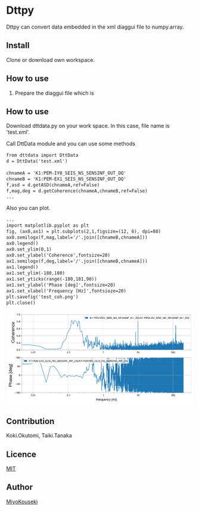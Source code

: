 Dttpy
====

Dttpy can convert data embedded in the xml diaggui file to numpy.array.

## Install
Clone or download own workspace.

## How to use
1. Prepare the diaggui file which is 

## How to use
Download dttdata.py on your work space. In this case, file name is 'test.xml'.

Call DttData module and you can use some methods 

```
from dttdata import DttData
d = DttData('test.xml')

chnameA = 'K1:PEM-IY0_SEIS_NS_SENSINF_OUT_DQ'
chnameB = 'K1:PEM-EX1_SEIS_NS_SENSINF_OUT_DQ'
f,asd = d.getASD(chnameA,ref=False)
f,mag,deg = d.getCoherence(chnameA,chnameB,ref=False)
...
```

Also you can plot.

```
...
import matplotlib.pyplot as plt
fig, (ax0,ax1) = plt.subplots(2,1,figsize=(12, 6), dpi=80)
ax0.semilogx(f,mag,label='/'.join([chnameB,chnameA]))
ax0.legend()
ax0.set_ylim(0,1)
ax0.set_ylabel('Coherence',fontsize=20)
ax1.semilogx(f,deg,label='/'.join([chnameB,chnameA]))
ax1.legend()
ax1.set_ylim(-180,180)
ax1.set_yticks(range(-180,181,90))
ax1.set_ylabel('Phase [deg]',fontsize=20)
ax1.set_xlabel('Frequency [Hz]',fontsioze=20)
plt.savefig('test_coh.png')
plt.close()
```

![result_image](./tests/test_coh.png)

## Contribution
Koki.Okutomi, Taiki.Tanaka

## Licence

[MIT](https://github.com/MiyoKouseki/dttpy/tree/master/LICENCE)

## Author

[MiyoKouseki](https://github.com/MiyoKouseki)
